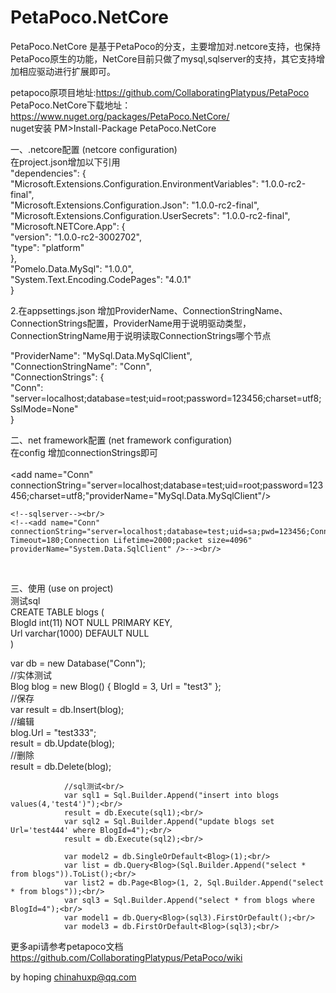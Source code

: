 # PetaPoco.NetCore

PetaPoco.NetCore 是基于PetaPoco的分支，主要增加对.netcore支持，也保持PetaPoco原生的功能，NetCore目前只做了mysql,sqlserver的支持，其它支持增加相应驱动进行扩展即可。<br/>

petapoco原项目地址:https://github.com/CollaboratingPlatypus/PetaPoco  <br/>
PetaPoco.NetCore下载地址： https://www.nuget.org/packages/PetaPoco.NetCore/   <br/>
nuget安装 PM>Install-Package PetaPoco.NetCore <br/>

一、.netcore配置 (netcore configuration)<br/>
在project.json增加以下引用<br/>
"dependencies": { <br/>
        "Microsoft.Extensions.Configuration.EnvironmentVariables": "1.0.0-rc2-final", <br/>
        "Microsoft.Extensions.Configuration.Json": "1.0.0-rc2-final", <br/>
        "Microsoft.Extensions.Configuration.UserSecrets": "1.0.0-rc2-final", <br/>
        "Microsoft.NETCore.App": { <br/>
          "version": "1.0.0-rc2-3002702", <br/>
          "type": "platform" <br/>
        }, <br/>
        "Pomelo.Data.MySql": "1.0.0", <br/>
        "System.Text.Encoding.CodePages": "4.0.1" <br/>
      } <br/>

2.在appsettings.json 增加ProviderName、ConnectionStringName、ConnectionStrings配置，ProviderName用于说明驱动类型，ConnectionStringName用于说明读取ConnectionStrings哪个节点<br/>

"ProviderName": "MySql.Data.MySqlClient",<br/>
  "ConnectionStringName": "Conn",<br/>
  "ConnectionStrings": {<br/>
    "Conn": "server=localhost;database=test;uid=root;password=123456;charset=utf8;SslMode=None"<br/>
  }<br/>

二、net framework配置 (net framework configuration)<br/>
在config 增加connectionStrings即可<br/>
<connectionStrings><br/>
\<add name="Conn" connectionString="server=localhost;database=test;uid=root;password=123456;charset=utf8;"providerName="MySql.Data.MySqlClient"/><br/>
    
    <!--sqlserver--><br/>
    <!--<add name="Conn" connectionString="server=localhost;database=test;uid=sa;pwd=123456;Connect Timeout=180;Connection Lifetime=2000;packet size=4096" providerName="System.Data.SqlClient" />--><br/>
  </connectionStrings><br/>
  
三、使用 (use on project)<br/>
测试sql<br/>
CREATE TABLE blogs (<br/>
  BlogId int(11) NOT NULL PRIMARY KEY,<br/>
  Url varchar(1000) DEFAULT NULL<br/>
)<br/>

  var db = new Database("Conn");<br/>
                //实体测试<br/>
                Blog blog = new Blog() { BlogId = 3, Url = "test3" };<br/>
                //保存<br/>
                var result = db.Insert(blog);<br/>
                  //编辑<br/>
                blog.Url = "test333";<br/>
                result = db.Update(blog);<br/>
                   //删除<br/>
                result = db.Delete(blog);<br/>

                //sql测试<br/>
                var sql1 = Sql.Builder.Append("insert into blogs values(4,'test4')");<br/>
                result = db.Execute(sql1);<br/>
                var sql2 = Sql.Builder.Append("update blogs set Url='test444' where BlogId=4");<br/>
                result = db.Execute(sql2);<br/>

                var model2 = db.SingleOrDefault<Blog>(1);<br/>
                var list = db.Query<Blog>(Sql.Builder.Append("select * from blogs")).ToList();<br/>
                var list2 = db.Page<Blog>(1, 2, Sql.Builder.Append("select * from blogs"));<br/>
                var sql3 = Sql.Builder.Append("select * from blogs where BlogId=4");<br/>
                var model1 = db.Query<Blog>(sql3).FirstOrDefault();<br/>
                var model3 = db.FirstOrDefault<Blog>(sql3);<br/>


    
更多api请参考petapoco文档 <br/>
https://github.com/CollaboratingPlatypus/PetaPoco/wiki<br/>

by hoping chinahuxp@qq.com<br/>
